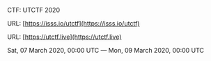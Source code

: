 CTF: UTCTF 2020

URL: [https://isss.io/utctf](https://isss.io/utctf)

URL: [https://utctf.live](https://utctf.live)

Sat, 07 March 2020, 00:00 UTC — Mon, 09 March 2020, 00:00 UTC
